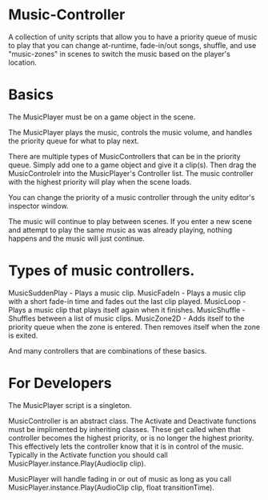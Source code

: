 # Music-Controller
A collection of unity scripts that allow you to have a priority queue of music to play that you can change at-runtime, fade-in/out songs, shuffle, and use "music-zones" in scenes to switch the music based on the player's location.

# Basics

The MusicPlayer must be on a game object in the scene.

The MusicPlayer plays the music, controls the music volume, and handles the priority queue for what to play next.

There are multiple types of MusicControllers that can be in the priority queue. Simply add one to a game object and give it a clip(s). Then drag the MusicControlelr into the MusicPlayer's Controller list. The music controller with the highest priority will play when the scene loads.

You can change the priority of a music controller through the unity editor's inspector window.

The music will continue to play between scenes. If you enter a new scene and attempt to play the same music as was already playing, nothing happens and the music will just continue.



# Types of music controllers.

MusicSuddenPlay - Plays a music clip.
MusicFadeIn - Plays a music clip with a short fade-in time and fades out the last clip played.
MusicLoop - Plays a music clip that plays itself again when it finishes.
MusicShuffle - Shuffles between a list of music clips.
MusicZone2D - Adds itself to the priority queue when the zone is entered. Then removes itself when the zone is exited.

And many controllers that are combinations of these basics.


# For Developers

The MusicPlayer script is a singleton.

MusicController is an abstract class. The Activate and Deactivate functions must be implimented by inheriting classes. These get called when that controller becomes the highest priority, or is no longer the highest priority. This effectively lets the controller know that it is in control of the music. Typically in the Activate function you should call MusicPlayer.instance.Play(Audioclip clip).

MusicPlayer will handle fading in or out of music as long as you call MusicPlayer.instance.Play(AudioClip clip, float transitionTime).
